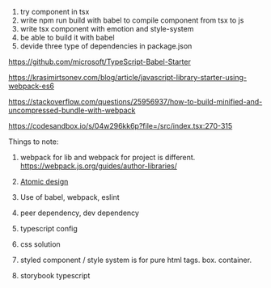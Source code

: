 1. try component in tsx
2. write npm run build with babel to compile component from tsx to js
3. write tsx component with emotion and style-system
4. be able to build it with babel
5. devide three type of dependencies in package.json

https://github.com/microsoft/TypeScript-Babel-Starter

https://krasimirtsonev.com/blog/article/javascript-library-starter-using-webpack-es6

https://stackoverflow.com/questions/25956937/how-to-build-minified-and-uncompressed-bundle-with-webpack

https://codesandbox.io/s/04w296kk6p?file=/src/index.tsx:270-315

Things to note:

1. webpack for lib and webpack for project is different.
   https://webpack.js.org/guides/author-libraries/

2. [Atomic design](https://whatjackhasmade.co.uk/storybook-atomic-design-getting-started-with-storybook)

3. Use of babel, webpack, eslint

4. peer dependency, dev dependency

5. typescript config

6. css solution

7. styled component / style system is for pure html tags. box. container.

8. storybook typescript
